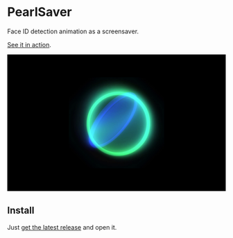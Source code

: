 # PearlSaver
Face ID detection animation as a screensaver.

[See it in action](https://youtu.be/z16ce1JgK-0).

![screenshot](./screenshot.png)

## Install

Just [get the latest release](https://github.com/insidegui/PearlSaver/releases/latest) and open it.
